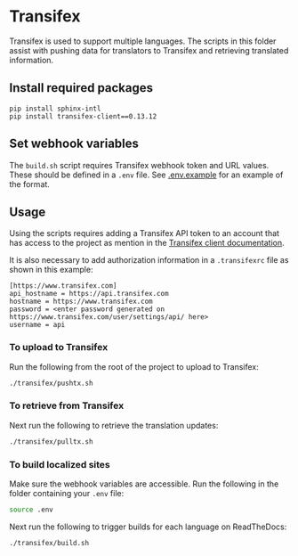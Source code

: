 # Transifex

Transifex is used to support multiple languages. The scripts in this folder
assist with pushing data for translators to Transifex and retrieving translated
information.

## Install required packages

``` shell
pip install sphinx-intl
pip install transifex-client==0.13.12
```

## Set webhook variables

The `build.sh` script requires Transifex webhook token and URL values. These
should be defined in a `.env` file. See [.env.example](.env.example) for an
example of the format.

## Usage

Using the scripts requires adding a Transifex API token to an account that has
access to the project as mention in the [Transifex client documentation](https://docs.transifex.com/client/introduction#authenticating).

It is also necessary to add authorization information in a `.transifexrc` file
as shown in this example:

```text
[https://www.transifex.com]
api_hostname = https://api.transifex.com
hostname = https://www.transifex.com
password = <enter password generated on https://www.transifex.com/user/settings/api/ here>
username = api
```

### To upload to Transifex

Run the following from the root of the project to upload to Transifex:

``` bash
./transifex/pushtx.sh
```

### To retrieve from Transifex

Next run the following to retrieve the translation updates:

``` bash
./transifex/pulltx.sh
```

### To build localized sites

Make sure the webhook variables are accessible. Run the following in the folder
containing your `.env` file:

``` bash
source .env
```

Next run the following to trigger builds for each language on ReadTheDocs:

``` bash
./transifex/build.sh
```
